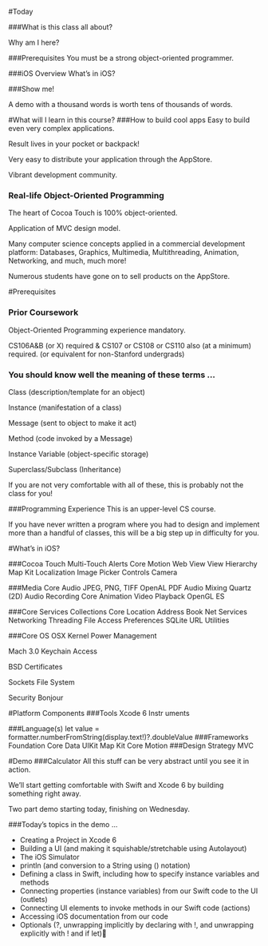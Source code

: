 
#Today

###What is this class all about?
  
  Why am I here?

###Prerequisites
  You must be a strong object-oriented programmer.

###iOS Overview
What’s in iOS?
  
###Show me!
 
A demo with a thousand words is worth tens of thousands of words. 


#What will I learn in this course?
###How to build cool apps
  Easy to build even very complex applications.
  
  Result lives in your pocket or backpack!
  
  Very easy to distribute your application through the AppStore.
  
  Vibrant development community.
  
### Real-life Object-Oriented Programming
  The heart of Cocoa Touch is 100% object-oriented.
  
  Application of MVC design model.
  
  Many computer science concepts applied in a commercial development platform:
    Databases, Graphics, Multimedia, Multithreading, Animation, Networking, and much, much more!
    
  Numerous students have gone on to sell products on the AppStore.
  


#Prerequisites
### Prior Coursework

  Object-Oriented Programming experience mandatory.
  
  CS106A&B (or X) required & CS107 or CS108 or CS110 also (at a minimum) required.
  (or equivalent for non-Stanford undergrads)
  
### You should know well the meaning of these terms …

  Class (description/template for an object)
  
  Instance (manifestation of a class)
  
  Message (sent to object to make it act)
  
  Method (code invoked by a Message)
  
  Instance Variable (object-specific storage)
  
  Superclass/Subclass (Inheritance)
  
  If you are not very comfortable with all of these, this is probably not the class for you!
  
###Programming Experience
  This is an upper-level CS course.
  
  If you have never written a program where you had to design and implement more than a handful of classes, this will be a          big step up in difficulty for you. 


#What’s in iOS?

###Cocoa Touch
 Multi-Touch     Alerts
  Core Motion     Web View
  View Hierarchy  Map Kit
  Localization    Image Picker
  Controls        Camera

###Media
  Core Audio      JPEG, PNG, TIFF
  OpenAL          PDF
  Audio Mixing    Quartz (2D)
  Audio Recording Core Animation
  Video Playback  OpenGL ES

###Core Services
  Collections     Core Location
  Address Book    Net Services 
  Networking      Threading
  File Access     Preferences
  SQLite          URL Utilities

###Core OS
  OSX Kernel      Power Management
  
  Mach 3.0        Keychain Access
  
  BSD             Certificates
  
  Sockets         File System
  
  Security        Bonjour

#Platform Components
###Tools
 Xcode 6           Instr uments
 
###Language(s)
  let value = formatter.numberFromString(display.text!)?.doubleValue
###Frameworks
   Foundation    Core Data    UIKit    Map Kit    Core Motion
###Design Strategy
   MVC
   
#Demo
###Calculator
All this stuff can be very abstract until you see it in action.

We’ll start getting comfortable with Swift and Xcode 6 by building something right away.

Two part demo starting today, finishing on Wednesday.

###Today’s topics in the demo …

- Creating a Project in Xcode 6
- Building a UI (and making it squishable/stretchable using Autolayout)
- The iOS Simulator
- println (and conversion to a String using \() notation)
- Defining a class in Swift, including how to specify instance variables and methods
- Connecting properties (instance variables) from our Swift code to the UI (outlets)
- Connecting UI elements to invoke methods in our Swift code (actions)
- Accessing iOS documentation from our code
- Optionals (?, unwrapping implicitly by declaring with !, and unwrapping explicitly with ! and if let)

